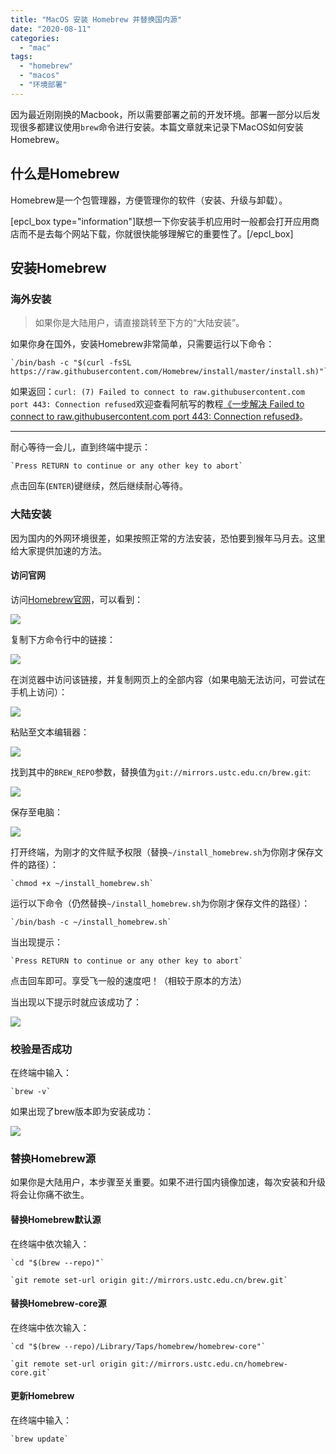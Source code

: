 ```yaml
---
title: "MacOS 安装 Homebrew 并替换国内源"
date: "2020-08-11"
categories: 
  - "mac"
tags: 
  - "homebrew"
  - "macos"
  - "环境部署"
---
```


因为最近刚刚换的Macbook，所以需要部署之前的开发环境。部署一部分以后发现很多都建议使用`brew`命令进行安装。本篇文章就来记录下MacOS如何安装Homebrew。

## 什么是Homebrew

Homebrew是一个包管理器，方便管理你的软件（安装、升级与卸载）。

\[epcl\_box type="information"\]联想一下你安装手机应用时一般都会打开应用商店而不是去每个网站下载，你就很快能够理解它的重要性了。\[/epcl\_box\]

## 安装Homebrew

### 海外安装

> 如果你是大陆用户，请直接跳转至下方的“大陆安装”。

如果你身在国外，安装Homebrew非常简单，只需要运行以下命令：

    `/bin/bash -c "$(curl -fsSL https://raw.githubusercontent.com/Homebrew/install/master/install.sh)"`

如果返回：`curl: (7) Failed to connect to raw.githubusercontent.com port 443: Connection refused`欢迎查看阿航写的教程[《一步解决 Failed to connect to raw.githubusercontent.com port 443: Connection refused》](https://www.bugcatt.com/archives/2485)。

* * *

耐心等待一会儿，直到终端中提示：

    `Press RETURN to continue or any other key to abort`

点击回车(`ENTER`)键继续，然后继续耐心等待。

### 大陆安装

因为国内的外网环境很差，如果按照正常的方法安装，恐怕要到猴年马月去。这里给大家提供加速的方法。

#### 访问官网

访问[Homebrew官网](https://brew.sh/index_zh-cn)，可以看到：

![](images/MacOS-安装-Homebrew-完整教程-01-1500x1143.png)

复制下方命令行中的链接：

![](images/MacOS-安装-Homebrew-完整教程-02-1500x1143.png)

在浏览器中访问该链接，并复制网页上的全部内容（如果电脑无法访问，可尝试在手机上访问）：

![](images/MacOS-安装-Homebrew-完整教程-03-1500x1143.png)

粘贴至文本编辑器：

![](images/MacOS-安装-Homebrew-完整教程-04-1500x1066.png)

找到其中的`BREW_REPO`参数，替换值为`git://mirrors.ustc.edu.cn/brew.git`:

![](images/MacOS-安装-Homebrew-完整教程-05-1500x1066.png)

保存至电脑：

![](images/MacOS-安装-Homebrew-完整教程-06-1500x932.png)

打开终端，为刚才的文件赋予权限（替换`~/install_homebrew.sh`为你刚才保存文件的路径）：

    `chmod +x ~/install_homebrew.sh`

运行以下命令（仍然替换`~/install_homebrew.sh`为你刚才保存文件的路径）：

    `/bin/bash -c ~/install_homebrew.sh`

当出现提示：

    `Press RETURN to continue or any other key to abort`

点击回车即可。享受飞一般的速度吧！（相较于原本的方法）

当出现以下提示时就应该成功了：

![](images/MacOS-安装-Homebrew-完整教程-07.png)

### 校验是否成功

在终端中输入：

    `brew -v`

如果出现了brew版本即为安装成功：

![](images/MacOS-安装-Homebrew-完整教程-08.png)

### 替换Homebrew源

如果你是大陆用户，本步骤至关重要。如果不进行国内镜像加速，每次安装和升级将会让你痛不欲生。

#### 替换Homebrew默认源

在终端中依次输入：

    `cd "$(brew --repo)"`

    `git remote set-url origin git://mirrors.ustc.edu.cn/brew.git`

#### 替换Homebrew-core源

在终端中依次输入：

    `cd "$(brew --repo)/Library/Taps/homebrew/homebrew-core"`

    `git remote set-url origin git://mirrors.ustc.edu.cn/homebrew-core.git`

#### 更新Homebrew

在终端中输入：

    `brew update`
